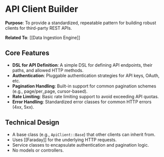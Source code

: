 # API Client Builder

**Purpose**: To provide a standardized, repeatable pattern for building robust clients for third-party REST APIs.

**Related To**: [[Data Ingestion Engine]]

## Core Features

- **DSL for API Definition**: A simple DSL for defining API endpoints, their paths, and allowed HTTP methods.
- **Authentication**: Pluggable authentication strategies for API keys, OAuth, etc.
- **Pagination Handling**: Built-in support for common pagination schemes (e.g., page/per_page, cursor-based).
- **Rate Limiting**: Basic rate limiting support to avoid exceeding API quotas.
- **Error Handling**: Standardized error classes for common HTTP errors (4xx, 5xx).

## Technical Design

- A base class (e.g., `ApiClient::Base`) that other clients can inherit from.
- Uses [[Faraday]] for the underlying HTTP requests.
- Service classes to encapsulate authentication and pagination logic.
- No models or controllers.
